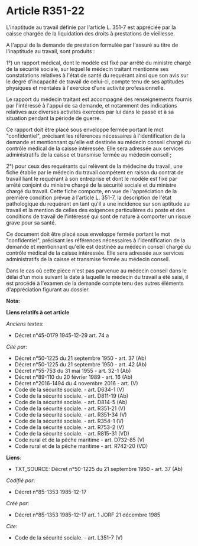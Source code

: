 # Article R351-22

L'inaptitude au travail définie par l'article L. 351-7 est appréciée par la caisse chargée de la liquidation des droits à
prestations de vieillesse. 

A l'appui de la demande de prestation formulée par l'assuré au titre de l'inaptitude au travail, sont produits : 

1°) un rapport médical, dont le modèle est fixé par arrêté du ministre chargé de la sécurité sociale, sur lequel le médecin
traitant mentionne ses constatations relatives à l'état de santé du requérant ainsi que son avis sur le degré d'incapacité de
travail de celui-ci, compte tenu de ses aptitudes physiques et mentales à l'exercice d'une activité professionnelle. 

Le rapport du médecin traitant est accompagné des renseignements fournis par l'intéressé à l'appui de sa demande, et
notamment des indications relatives aux diverses activités exercées par lui dans le passé et à sa situation pendant la
période de guerre. 

Ce rapport doit être placé sous enveloppe fermée portant le mot "confidentiel", précisant les références nécessaires à
l'identification de la demande et mentionnant qu'elle est destinée au médecin conseil chargé du contrôle médical de la caisse
intéressée. Elle sera adressée aux services administratifs de la caisse et transmise fermée au médecin conseil ; 

2°) pour ceux des requérants qui relèvent de la médecine du travail, une fiche établie par le médecin du travail compétent en
raison du contrat de travail liant le requérant à son entreprise et dont le modèle est fixé par arrêté conjoint du ministre
chargé de la sécurité sociale et du ministre chargé du travail. Cette fiche comporte, en vue de l'appréciation de la première
condition prévue à l'article L. 351-7, la description de l'état pathologique du requérant en tant qu'il a une incidence sur
son aptitude au travail et la mention de celles des exigences particulières du poste et des conditions de travail de
l'intéressé qui sont de nature à comporter un risque grave pour sa santé. 

Ce document doit être placé sous enveloppe fermée portant le mot "confidentiel", précisant les références nécessaires à
l'identification de la demande et mentionnant qu'elle est destinée au médecin conseil chargé du contrôle médical de la caisse
intéressée. Elle sera adressée aux services administratifs de la caisse et transmise fermée au médecin conseil. 

Dans le cas où cette pièce n'est pas parvenue au médecin conseil dans le délai d'un mois suivant la date à laquelle le
médecin du travail a été saisi, il est procédé à l'examen de la demande compte tenu des autres éléments d'appréciation
figurant au dossier.

**Nota:**



**Liens relatifs à cet article**

_Anciens textes_:

  - Décret n°45-0179 1945-12-29 art. 74 a

_Cité par_:

  - Décret n°50-1225 du 21 septembre 1950 - art. 37 (Ab)
  - Décret n°50-1225 du 21 septembre 1950 - art. 42 (Ab)
  - Décret n°55-753 du 31 mai 1955 - art. 32-1 (Ab)
  - Décret n°89-110 du 20 février 1989 - art. 16 (Ab)
  - Décret n°2016-1494 du 4 novembre 2016 - art. (V)
  - Code de la sécurité sociale. - art. D634-1 (V)
  - Code de la sécurité sociale. - art. D811-19 (Ab)
  - Code de la sécurité sociale. - art. D814-5 (Ab)
  - Code de la sécurité sociale. - art. R351-21 (V)
  - Code de la sécurité sociale. - art. R351-34 (V)
  - Code de la sécurité sociale. - art. R354-1 (V)
  - Code de la sécurité sociale. - art. R753-2 (V)
  - Code de la sécurité sociale. - art. R815-31 (VD)
  - Code rural et de la pêche maritime - art. D732-85 (V)
  - Code rural et de la pêche maritime - art. R742-20 (VD)

**Liens**:

  - TXT_SOURCE: Décret n°50-1225 du 21 septembre 1950 - art. 37 (Ab)

_Codifié par_:

  - Décret n°85-1353 1985-12-17

_Créé par_:

  - Décret n°85-1353 1985-12-17 art. 1 JORF 21 décembre 1985

_Cite_:

  - Code de la sécurité sociale. - art. L351-7 (V)
